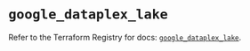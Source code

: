 # `google_dataplex_lake`

Refer to the Terraform Registry for docs: [`google_dataplex_lake`](https://registry.terraform.io/providers/hashicorp/google/6.49.2/docs/resources/dataplex_lake).
